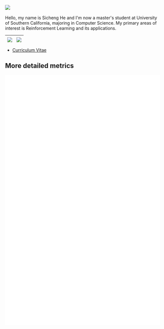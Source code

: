 ![](https://komarev.com/ghpvc/?username=hesic73)

Hello, my name is Sicheng He and I'm now a master's student at University of Southern California, majoring in Computer Science. My primary areas of interest is Reinforcement Learning and its applications.

| <img align="center" src="https://github-readme-stats.vercel.app/api?username=hesic73&show_icons=true&hide_border=true" /> | <img align="center" style="padding=0;" src="https://github-readme-stats.quantumlytangled.vercel.app/api/top-langs/?username=hesic73&layout=compact&show_icons=true&hide_border=true&icon_color=f0f0f000&count_private=true" /> |
| ------------------------------------------------------------ | ------------------------------------------------------------ |

- [Curriculum Vitae](https://hesic73.github.io/assets/resume.pdf)


## More detailed metrics

![metrics](github-metrics.svg)

